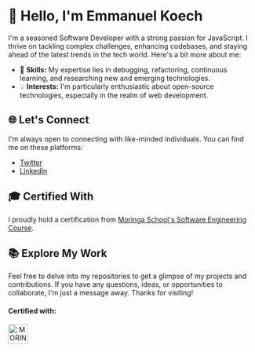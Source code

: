 # 👋 Hello, I'm Emmanuel Koech

I'm a seasoned Software Developer with a strong passion for JavaScript. I thrive on tackling complex challenges, enhancing codebases, and staying ahead of the latest trends in the tech world. Here's a bit more about me:

- 🧰 **Skills:** My expertise lies in debugging, refactoring, continuous learning, and researching new and emerging technologies.
- 💡 **Interests:** I'm particularly enthusiastic about open-source technologies, especially in the realm of web development.

## 🌐 Let's Connect

I'm always open to connecting with like-minded individuals. You can find me on these platforms:

- [Twitter](https://twitter.com/___koech)
- [LinkedIn](https://www.linkedin.com/in/emmanuel-koech-79368b21a/)

## 🎓 Certified With

I proudly hold a certification from [Moringa School's Software Engineering Course](https://moringaschool.com/courses/software-engineering-course-online/). 

## 📚 Explore My Work

Feel free to delve into my repositories to get a glimpse of my projects and contributions. If you have any questions, ideas, or opportunities to collaborate, I'm just a message away. Thanks for visiting!

<div align="center">
  <h4 align="left" font-weight="bold">Certified with:</h4>
  <a href="https://moringaschool.com/courses/software-engineering-course-online/?gclid=EAIaIQobChMIvPCJub6Z-wIVRuN3Ch3Z3AlAEAAYASAAEgKBBvD_BwE">
    <img align="left" alt="MORINGA" width="40px"  src="https://pbs.twimg.com/profile_images/1489569110040141826/ZzZgytR8_400x400.png" />
  </a>
</div>
